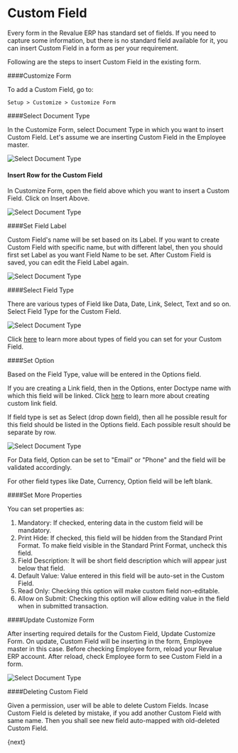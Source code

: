 # Custom Field

Every form in the Revalue ERP has standard set of fields. If you need to capture some information, but there is no standard field available for it, you can insert Custom Field in a form as per your requirement.

Following are the steps to insert Custom Field in the existing form.

####Customize Form

To add a Custom Field, go to:

`Setup > Customize > Customize Form`

####Select Document Type

In the Customize Form, select Document Type in which you want to insert Custom Field. Let's assume we are inserting Custom Field in the Employee master.

<img alt="Select Document Type" class="screenshot" src="{{docs_base_url}}/assets/img/customize/custom-field-1.gif">

#### Insert Row for the Custom Field

In Customize Form, open the field above which you want to insert a Custom Field. Click on Insert Above.

<img alt="Select Document Type" class="screenshot" src="{{docs_base_url}}/assets/img/customize/custom-field-2.gif">

####Set Field Label

Custom Field's name will be set based on its Label. If you want to create Custom Field with specific name, but with different label, then you should first set Label as you want Field Name to be set. After Custom Field is saved, you can edit the Field Label again.

<img alt="Select Document Type" class="screenshot" src="{{docs_base_url}}/assets/img/customize/custom-field-3.png">

####Select Field Type

There are various types of Field like Data, Date, Link, Select, Text and so on. Select Field Type for the Custom Field.

<img alt="Select Document Type" class="screenshot" src="{{docs_base_url}}/assets/img/customize/custom-field-4.png">

Click [here](/docs/user/manual/en/customize-erpnext/articles/field-types.html) to learn more about types of field you can set for your Custom Field.

####Set Option

Based on the Field Type, value will be entered in the Options field.

If you are creating a Link field, then in the Options, enter Doctype name with which this field will be linked. Click [here](/docs/user/manual/en/customize-erpnext/articles/creating-custom-link-field.html) to learn more about creating custom link field.

If field type is set as Select (drop down field), then all he possible result for this field should be listed in the Options field. Each possible result should be separate by row.

<img alt="Select Document Type" class="screenshot" src="{{docs_base_url}}/assets/img/customize/custom-field-5.png">

For Data field, Option can be set to "Email" or "Phone" and the field will be validated accordingly.

For other field types like Date, Currency, Option field will be left blank.

####Set More Properties

You can set properties as:

1. Mandatory: If checked, entering data in the custom field will be mandatory.
1. Print Hide: If checked, this field will be hidden from the Standard Print Format. To make field visible in the Standard Print Format, uncheck this field.
1. Field Description: It will be short field description which will appear just below that field.
1. Default Value: Value entered in this field will be auto-set in the Custom Field.
1. Read Only: Checking this option will make custom field non-editable.
1. Allow on Submit: Checking this option will allow editing value in the field when in submitted transaction.

####Update Customize Form

After inserting required details for the Custom Field, Update Customize Form. On update, Custom Field will be inserting in the form, Employee master in this case. Before checking Employee form, reload your Revalue ERP account. After reload, check Employee form to see Custom Field in a form.

<img alt="Select Document Type" class="screenshot" src="{{docs_base_url}}/assets/img/customize/custom-field-6.png">

####Deleting Custom Field

Given a permission, user will be able to delete Custom Fields. Incase Custom Field is deleted by mistake, if you add another Custom Field with same name. Then you shall see new field auto-mapped with old-deleted Custom Field.

{next}
